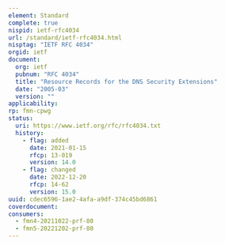 ```yaml
---
element: Standard
complete: true
nispid: ietf-rfc4034
url: /standard/ietf-rfc4034.html
nisptag: "IETF RFC 4034"
orgid: ietf
document:
  org: ietf
  pubnum: "RFC 4034"
  title: "Resource Records for the DNS Security Extensions"
  date: "2005-03"
  version: ""
applicability:
rp: fmn-cpwg
status:
  uri: https://www.ietf.org/rfc/rfc4034.txt
  history: 
    - flag: added
      date: 2021-01-15
      rfcp: 13-019
      version: 14.0
    - flag: changed
      date: 2022-12-20
      rfcp: 14-62
      version: 15.0
uuid: cdec6596-1ae2-4afa-a9df-374c45bd6861
coverdocument:
consumers:
  - fmn4-20211022-prf-80
  - fmn5-20221202-prf-80
---
```

